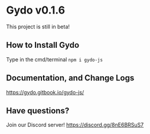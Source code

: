 # Gydo v0.1.6

This project is still in beta!

## How to Install Gydo

Type in the cmd/terminal
`
npm i gydo-js
`
## Documentation, and Change Logs
https://gydo.gitbook.io/gydo-js/

## Have questions?
Join our Discord server!
https://discord.gg/8nE6BRSuS7
